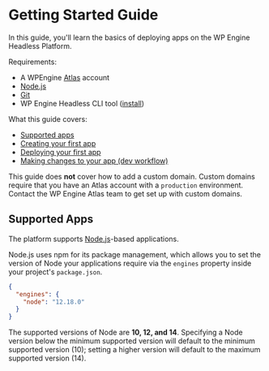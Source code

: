 # Getting Started Guide

In this guide, you'll learn the basics of deploying apps on the WP Engine Headless Platform.

Requirements:


- A WPEngine [Atlas](https://wpengine.com/atlas) account
- [Node.js](https://nodejs.org/en/download/)
- [Git](https://git-scm.com/downloads)
- WP Engine Headless CLI tool ([install](/guides#install-the-atlas-cli))

What this guide covers:

- [Supported apps](#supported-apps)
- [Creating your first app](/guides/getting-started/create-app)
- [Deploying your first app](/guides/getting-started/deploy-app)
- [Making changes to your app (dev workflow)](/guides/getting-started/workflow)

This guide does **not** cover how to add a custom domain. Custom domains require that you have an Atlas account with a `production` environment. Contact the WP Engine Atlas team to get set up with custom domains.

## Supported Apps

The platform supports [Node.js](https://nodejs.org/)-based applications.

Node.js uses npm for its package management, which allows you to set the version of Node your applications require via the `engines` property inside your project's `package.json`.

```json
{
  "engines": {
    "node": "12.18.0"
  }
}
```

The supported versions of Node are **10, 12, and 14**. Specifying a Node version below the minimum supported version will default to the minimum supported version (10); setting a higher version will default to the maximum supported version (14).
